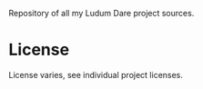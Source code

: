 
Repository of all my Ludum Dare project sources.

# License

License varies, see individual project licenses.
